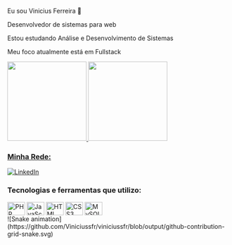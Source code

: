 
Eu sou Vinicius Ferreira  👋

Desenvolvedor de sistemas para web

Estou estudando Análise e Desenvolvimento de Sistemas

Meu foco atualmente está em Fullstack

<div>
   <a href="https://github.com/Viniciussfr">
   <img height="180em" src="https://github-readme-stats.vercel.app/api?username=viniciussfr&show_icons=true&theme=radical"/>
   <img height="180em" src="https://github-readme-stats.vercel.app/api/top-langs/?username=viniciussfr&layout=compact&theme=radical&hide=html,css,blade,scss"/>
</div>

### Minha Rede:

[![LinkedIn](https://img.shields.io/badge/LinkedIn-0077B5?style=for-the-badge&logo=linkedin&logoColor=white
)](www.linkedin.com/in/vinicius-ferreira-reis-a289b9204)

### Tecnologias e ferramentas que utilizo:

<div>
  <img align="center" alt="PHP" height="30" width="40" src="https://cdn.jsdelivr.net/gh/devicons/devicon/icons/php/php-plain.svg" />
  <img align="center" alt="JavaScript" height="30" width="40" src="https://cdn.jsdelivr.net/gh/devicons/devicon/icons/javascript/javascript-original.svg" />
  <img align="center" alt="HTML" height="30" width="40" src="https://cdn.jsdelivr.net/gh/devicons/devicon/icons/html5/html5-original-wordmark.svg" />
  <img align="center" alt="CSS3" height="30" width="40" src="https://cdn.jsdelivr.net/gh/devicons/devicon/icons/css3/css3-original-wordmark.svg" />
  <img align="center" alt="MySQL" height="30" width="40" src="https://cdn.jsdelivr.net/gh/devicons/devicon/icons/mysql/mysql-original-wordmark.svg" />
</div>
![Snake animation](https://github.com/Viniciussfr/viniciussfr/blob/output/github-contribution-grid-snake.svg)
